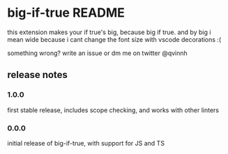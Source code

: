 # big-if-true README

this extension makes your if true's big, because big if true. and by big i mean wide because i cant change the font size with vscode decorations :(

something wrong? write an issue or dm me on twitter @qvinnh

## release notes

### 1.0.0

first stable release, includes scope checking, and works with other linters

### 0.0.0

initial release of big-if-true, with support for JS and TS
